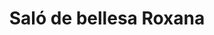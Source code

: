 ---
title: "Saló de bellesa Roxana"
url: /lhospitalet-de-llobregat/salo-de-bellesa-roxana/
shop: cosméticos
---